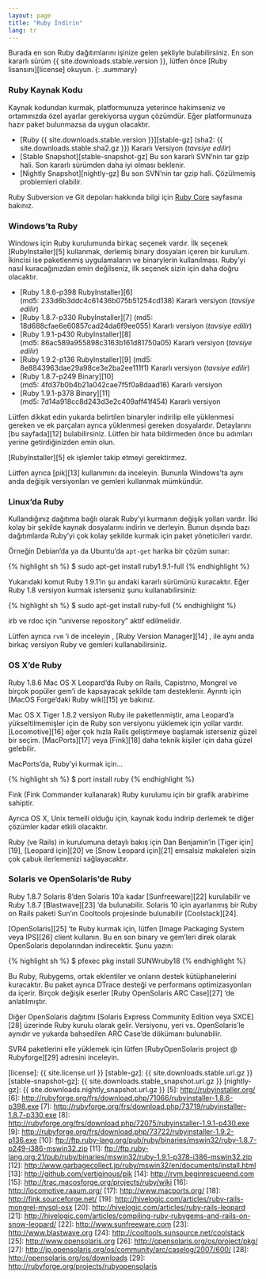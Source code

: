 ```yaml
---
layout: page
title: "Ruby İndirin"
lang: tr
---
```


Burada en son Ruby dağıtımlarını işinize gelen şekliyle bulabilirsiniz.
En son kararlı sürüm {{ site.downloads.stable.version }},
lütfen önce [Ruby lisansını][license] okuyun.
{: .summary}

### Ruby Kaynak Kodu

Kaynak kodundan kurmak, platformunuza yeterince hakimseniz ve
ortamınızda özel ayarlar gerekiyorsa uygun çözümdür. Eğer platformunuza
hazır paket bulunmazsa da uygun olacaktır.

* [Ruby {{ site.downloads.stable.version }}][stable-gz]
  (sha2:&nbsp;{{ site.downloads.stable.sha2.gz }})
  Kararlı Versiyon (*tavsiye edilir*)
* [Stable Snapshot][stable-snapshot-gz] Bu son kararlı SVN’nin tar gzip hali. Son kararlı
  sürümden daha iyi olması beklenir.
* [Nightly Snapshot][nightly-gz] Bu son SVN’nin tar gzip hali. Çözülmemiş
  problemleri olabilir.

Ruby Subversion ve Git depoları hakkında bilgi için [Ruby
Core](/en/community/ruby-core/) sayfasına bakınız.

### Windows’ta Ruby

Windows için Ruby kurulumunda birkaç seçenek vardır. İlk seçenek
[RubyInstaller][5] kullanmak, derlemiş binary dosyaları içeren bir
kurulum. İkincisi ise paketlenmiş uygulamaların ve binarylerin
kullanılması. Ruby’yi nasıl kuracağınızdan emin değilseniz, ilk seçenek
sizin için daha doğru olacaktır.

* [Ruby 1.8.6-p398 RubyInstaller][6]
  (md5:&nbsp;233d6b3ddc4c61436b075b51254cd138) Kararlı versiyon (*tavsiye
  edilir*)
* [Ruby 1.8.7-p330 RubyInstaller][7] (md5:&nbsp;
  18d688cfae6e60857cad24da6f9ee055) Kararlı versiyon (*tavsiye edilir*)
* [Ruby 1.9.1-p430 RubyInstaller][8]
  (md5:&nbsp;86ac589a955898c3163b161d81750a05) Kararlı versiyon (*tavsiye
  edilir*)
* [Ruby 1.9.2-p136 RubyInstaller][9] (md5:&nbsp;
  8e8843963dae29a98ce3e2ba2ee111f1) Kararlı versiyon (*tavsiye edilir*)
* [Ruby 1.8.7-p249 Binary][10] (md5:&nbsp;4fd37b0b4b21a042cae7f5f0a8daad16)
  Kararlı versiyon
* [Ruby 1.9.1-p378 Binary][11] (md5:&nbsp;7d14a918cc8d243d3e2c409aff41f454)
  Kararlı versiyon

Lütfen dikkat edin yukarda belirtilen binaryler indirilip elle
yüklenmesi gereken ve ek parçaları ayrıca yüklenmesi gereken
dosyalardır. Detaylarını [bu sayfada][12] bulabilirsiniz. Lütfen bir
hata bildirmeden önce bu adımları yerine getirdiğinizden emin olun.

[RubyInstaller][5] ek işlemler takip etmeyi gerektirmez.

Lütfen ayrıca [pik][13] kullanımını da inceleyin. Bununla Windows’ta
aynı anda değişik versiyonları ve gemleri kullanmak mümkündür.

### Linux’da Ruby

Kullandığınız dağıtıma bağlı olarak Ruby’yi kurmanın değişik yolları
vardır. İlki kolay bir şekilde kaynak dosyalarını indirin ve derleyin.
Bunun dışında bazı dağıtımlarda Ruby’yi çok kolay şekilde kurmak için
paket yöneticileri vardır.

Örneğin Debian’da ya da Ubuntu’da `apt-get` harika bir çözüm sunar:

{% highlight sh %}
$ sudo apt-get install ruby1.9.1-full
{% endhighlight %}

Yukarıdaki komut Ruby 1.9.1’in şu andaki kararlı sürümünü kuracaktır.
Eğer Ruby 1.8 versiyon kurmak isterseniz şunu kullanabilirsiniz:

{% highlight sh %}
$ sudo apt-get install ruby-full
{% endhighlight %}

irb ve rdoc için “universe repository” aktif edilmelidir.

Lütfen ayrıca `rvm` ‘i de inceleyin , [Ruby Version Manager][14] , ile
aynı anda birkaç versiyon Ruby ve gemleri kullanabilirsiniz.

### OS X’de Ruby

Ruby 1.8.6 Mac OS X Leopard’da Ruby on Rails, Capistrno, Mongrel ve
birçok popüler gem’i de kapsayacak şekilde tam desteklenir. Ayrıntı için
[MacOS Forge’daki Ruby wiki][15] ye bakınız.

Mac OS X Tiger 1.8.2 versiyon Ruby ile paketlenmiştir, ama Leopard’a
yükseltilmemişler için de Ruby son versiyonu yüklemek için yollar
vardır. [Locomotive][16] eğer çok hızla Rails geliştirmeye başlamak
isterseniz güzel bir seçim. [MacPorts][17] veya [Fink][18] daha teknik
kişiler için daha güzel gelebilir.

MacPorts’da, Ruby’yi kurmak için…

{% highlight sh %}
$ port install ruby
{% endhighlight %}

Fink (Fink Commander kullanarak) Ruby kurulumu için bir grafik arabirime
sahiptir.

Ayrıca OS X, Unix temelli olduğu için, kaynak kodu indirip derlemek te
diğer çözümler kadar etkili olacaktır.

Ruby (ve Rails) in kurulumuna detaylı bakış için Dan Benjamin’in [Tiger
için][19], [Leopard için][20] ve [Snow Leopard için][21] emsalsiz
makaleleri sizin çok çabuk ilerlemenizi sağlayacaktır.

### Solaris ve OpenSolaris’de Ruby

Ruby 1.8.7 Solaris 8’den Solaris 10’a kadar [Sunfreeware][22]
kurulabilir ve Ruby 1.8.7 [Blastwave][23] ‘da bulunabilir. Solaris 10
için ayarlanmış bir Ruby on Rails paketi Sun’ın Cooltools projesinde
bulunabilir [Coolstack][24].

[OpenSolaris][25] ‘te Ruby kurmak için, lütfen [Image Packaging System
veya IPS][26] client kullanın. Bu en son binary ve gem’leri direk olarak
OpenSolaris depolarından indirecektir. Şunu yazın:

{% highlight sh %}
$ pfexec pkg install SUNWruby18
{% endhighlight %}

Bu Ruby, Rubygems, ortak eklentiler ve onların destek kütüphanelerini
kuracaktır. Bu paket ayrıca DTrace desteği ve performans
optimizasyonları da içerir. Birçok değişik eserler [Ruby OpenSolaris ARC
Case][27] ‘de anlatılmıştır.

Diğer OpenSolaris dağıtımı [Solaris Express Community Edition veya
SXCE][28] üzerinde Ruby kurulu olarak gelir. Versiyonu, yeri vs.
OpenSolaris’le aynıdır ve yukarda bahsedilen ARC Case’de dökümanı
bulunabilir.

SVR4 paketlerini elle yüklemek için lütfen [RubyOpenSolaris project @
Rubyforge][29] adresini inceleyin.



[license]: {{ site.license.url }}
[stable-gz]:   {{ site.downloads.stable.url.gz }}
[stable-snapshot-gz]: {{ site.downloads.stable_snapshot.url.gz }}
[nightly-gz]: {{ site.downloads.nightly_snapshot.url.gz }}
[5]: http://rubyinstaller.org/
[6]: http://rubyforge.org/frs/download.php/71066/rubyinstaller-1.8.6-p398.exe
[7]: http://rubyforge.org/frs/download.php/73719/rubyinstaller-1.8.7-p330.exe
[8]: http://rubyforge.org/frs/download.php/72075/rubyinstaller-1.9.1-p430.exe
[9]: http://rubyforge.org/frs/download.php/73722/rubyinstaller-1.9.2-p136.exe
[10]: ftp://ftp.ruby-lang.org/pub/ruby/binaries/mswin32/ruby-1.8.7-p249-i386-mswin32.zip
[11]: ftp://ftp.ruby-lang.org:21/pub/ruby/binaries/mswin32/ruby-1.9.1-p378-i386-mswin32.zip
[12]: http://www.garbagecollect.jp/ruby/mswin32/en/documents/install.html
[13]: http://github.com/vertiginous/pik
[14]: http://rvm.beginrescueend.com
[15]: http://trac.macosforge.org/projects/ruby/wiki
[16]: http://locomotive.raaum.org/
[17]: http://www.macports.org/
[18]: http://fink.sourceforge.net/
[19]: http://hivelogic.com/articles/ruby-rails-mongrel-mysql-osx
[20]: http://hivelogic.com/articles/ruby-rails-leopard
[21]: http://hivelogic.com/articles/compiling-ruby-rubygems-and-rails-on-snow-leopard/
[22]: http://www.sunfreeware.com
[23]: http://www.blastwave.org
[24]: http://cooltools.sunsource.net/coolstack
[25]: http://www.opensolaris.org
[26]: http://opensolaris.org/os/project/pkg/
[27]: http://jp.opensolaris.org/os/community/arc/caselog/2007/600/
[28]: http://opensolaris.org/os/downloads
[29]: http://rubyforge.org/projects/rubyopensolaris
